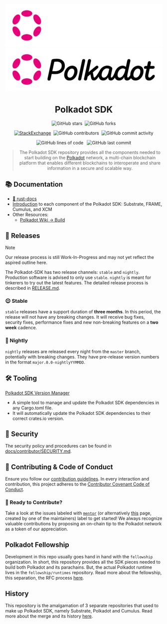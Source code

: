 
<div align="center">

![SDK Logo](./docs/images/Polkadot_Logo_Horizontal_Pink_White.png#gh-dark-mode-only)
![SDK Logo](./docs/images/Polkadot_Logo_Horizontal_Pink_Black.png#gh-light-mode-only)

# Polkadot SDK

![GitHub stars](https://img.shields.io/github/stars/paritytech/polkadot-sdk)&nbsp;&nbsp;![GitHub
forks](https://img.shields.io/github/forks/paritytech/polkadot-sdk)

<!-- markdownlint-disable-next-line MD013 -->
[![StackExchange](https://img.shields.io/badge/StackExchange-Community%20&%20Support-222222?logo=stackexchange)](https://substrate.stackexchange.com/)&nbsp;&nbsp;![GitHub contributors](https://img.shields.io/github/contributors/paritytech/polkadot-sdk)&nbsp;&nbsp;![GitHub commit activity](https://img.shields.io/github/commit-activity/m/paritytech/polkadot-sdk)

![GitHub lines of code](https://tokei.rs/b1/github/paritytech/polkadot-sdk)&nbsp;&nbsp;
![GitHub last commit](https://img.shields.io/github/last-commit/paritytech/polkadot-sdk)

> The Polkadot SDK repository provides all the components needed to start building on the
> [Polkadot](https://polkadot.network) network, a multi-chain blockchain platform that enables
> different blockchains to interoperate and share information in a secure and scalable way.

</div>

## 📚 Documentation

* [🦀 rust-docs](https://paritytech.github.io/polkadot-sdk/master/polkadot_sdk_docs/index.html)
 * [Introduction](https://paritytech.github.io/polkadot-sdk/master/polkadot_sdk_docs/polkadot_sdk/index.html)
   to each component of the Polkadot SDK: Substrate, FRAME, Cumulus, and XCM
* Other Resources:
  * [Polkadot Wiki -> Build](https://wiki.polkadot.network/docs/build-guide)

## 🚀 Releases

> [!NOTE]
> Our release process is still Work-In-Progress and may not yet reflect the aspired outline
> here.

The Polkadot-SDK has two release channels: `stable` and `nightly`. Production software is advised to
only use `stable`. `nightly` is meant for tinkerers to try out the latest features. The detailed
release process is described in [RELEASE.md](docs/RELEASE.md).

### 😌 Stable

`stable` releases have a support duration of **three months**. In this period, the release will not
have any breaking changes. It will receive bug fixes, security fixes, performance fixes and new
non-breaking features on a **two week** cadence.

### 🤠 Nightly

`nightly` releases are released every night from the `master` branch, potentially with breaking
changes. They have pre-release version numbers in the format `major.0.0-nightlyYYMMDD`.

## 🛠️ Tooling

[Polkadot SDK Version Manager](https://github.com/paritytech/psvm)
* A simple tool to manage and update the Polkadot SDK dependencies in any Cargo.toml file.
* It will automatically update the Polkadot SDK dependencies to their correct crates.io version.

## 🔐 Security

The security policy and procedures can be found in
[docs/contributor/SECURITY.md](./docs/contributor/SECURITY.md).

## 🤍 Contributing & Code of Conduct

Ensure you follow our [contribution guidelines](./docs/contributor/CONTRIBUTING.md). In every
interaction and contribution, this project adheres to the [Contributor Covenant Code of
Conduct](./docs/contributor/CODE_OF_CONDUCT.md).

### 👾 Ready to Contribute?

Take a look at the issues labeled with [`mentor`](https://github.com/paritytech/polkadot-sdk/labels/C1-mentor)
(or alternatively [this](https://mentor.tasty.limo/) page, created by one of the maintainers) label to get started!
We always recognize valuable contributions by proposing an on-chain tip to the Polkadot network as a token of our
appreciation.

## Polkadot Fellowship

Development in this repo usually goes hand in hand with the `fellowship` organization. In short,
this repository provides all the SDK pieces needed to build both Polkadot and its parachains. But,
the actual Polkadot runtime lives in the `fellowship/runtimes` repository. Read more about the
fellowship, this separation, the RFC process
[here](https://polkadot-fellows.github.io/dashboard/).

## History

This repository is the amalgamation of 3 separate repositories that used to make up Polkadot SDK,
namely Substrate, Polkadot and Cumulus. Read more about the merge and its history
[here](https://polkadot-public.notion.site/Polkadot-SDK-FAQ-fbc4cecc2c46443fb37b9eeec2f0d85f).
